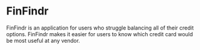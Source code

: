 # FinFindr
FinFindr is an application for users who struggle balancing all of their credit options. FinFindr makes it easier for users to know which credit card would be most useful at any vendor.

